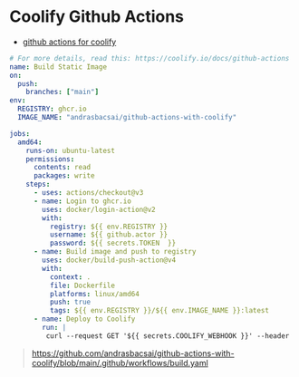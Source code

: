 # Coolify Github Actions

- [github actions for coolify](https://coolify.io/docs/knowledge-base/git/github/github-actions/)


```yml
# For more details, read this: https://coolify.io/docs/github-actions
name: Build Static Image
on:
  push:
    branches: ["main"]
env:
  REGISTRY: ghcr.io
  IMAGE_NAME: "andrasbacsai/github-actions-with-coolify"

jobs:
  amd64:
    runs-on: ubuntu-latest
    permissions:
      contents: read
      packages: write
    steps:
      - uses: actions/checkout@v3
      - name: Login to ghcr.io
        uses: docker/login-action@v2
        with:
          registry: ${{ env.REGISTRY }}
          username: ${{ github.actor }}
          password: ${{ secrets.TOKEN  }}
      - name: Build image and push to registry
        uses: docker/build-push-action@v4
        with:
          context: .
          file: Dockerfile
          platforms: linux/amd64
          push: true
          tags: ${{ env.REGISTRY }}/${{ env.IMAGE_NAME }}:latest
      - name: Deploy to Coolify
        run: | 
         curl --request GET '${{ secrets.COOLIFY_WEBHOOK }}' --header 'Authorization: Bearer ${{ secrets.COOLIFY_TOKEN }}'
```



> https://github.com/andrasbacsai/github-actions-with-coolify/blob/main/.github/workflows/build.yaml